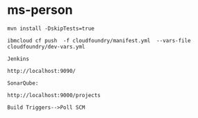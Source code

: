 # ms-person


    
    mvn install -DskipTests=true
    
    ibmcloud cf push  -f cloudfoundry/manifest.yml  --vars-file cloudfoundry/dev-vars.yml
    
    Jenkins
    
    http://localhost:9090/
    
    SonarQube:
    
    http://localhost:9000/projects
    
    Build Triggers-->Poll SCM

    
    
